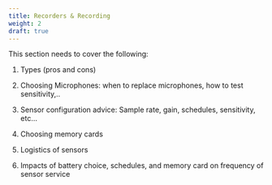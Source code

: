 ```yaml
---
title: Recorders & Recording
weight: 2
draft: true
---
```


This section needs to cover the following:

1. Types (pros and cons)

2. Choosing Microphones: when to replace microphones, how to test sensitivity,..

3. Sensor configuration advice: Sample rate, gain, schedules, sensitivity, etc…

4. Choosing memory cards

5. Logistics of sensors

6. Impacts of battery choice, schedules, and memory card on frequency of sensor service


